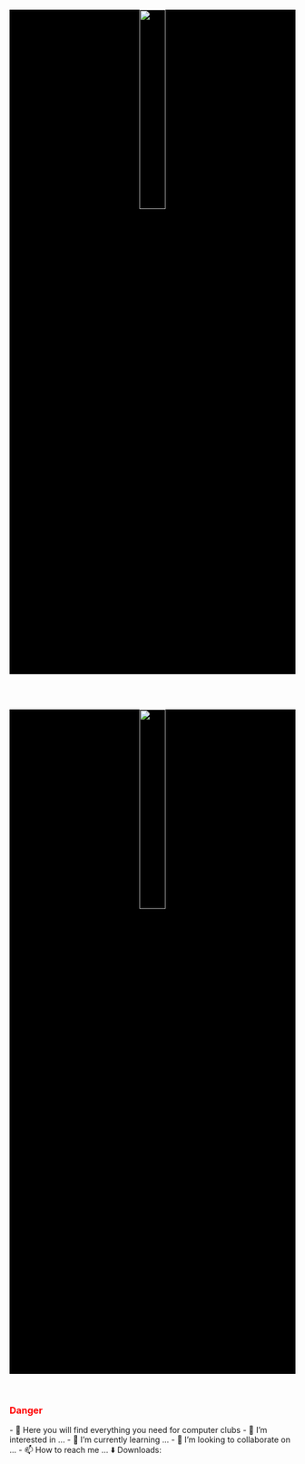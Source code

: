 <br>
<p align='center'  style='background:black;' >
  <img src="https://thumbs.gfycat.com/ActiveGloomyGuernseycow-size_restricted.gif" style="width: 30%" >
</p>
</br><br>
<p align='center'  style='background:black;' >
  <img src="https://thumbs.gfycat.com/ActiveGloomyGuernseycow-size_restricted.gif" style="width: 30%" >
</p>
</br>
<h3 style="color:#ff0000">Danger</h3>
- 👋 Here you will find everything you need for computer clubs
- 👀 I’m interested in ...
- 🌱 I’m currently learning ...
- 💞️ I’m looking to collaborate on ...
- 📫 How to reach me ...
⬇️ Downloads:
<!---
meteor2024/meteor2024 is a ✨ special ✨ repository because its `README.md` (this file) appears on your GitHub profile.
You can click the Preview link to take a look at your changes.
--->
